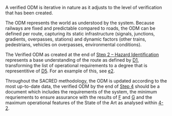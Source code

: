 A verified ODM is iterative in nature as it adjusts to the level of verification that has been created.

The ODM represents the world as understood by the system. Because railways are fixed and predictable compared to roads, the ODM can be defined per route, capturing its static infrastructure (signals, junctions, gradients, overpasses, stations) and dynamic factors (other trains, pedestrians, vehicles on overpasses, environmental conditions).

The Verified ODM as created at the end of [Step 2 – Hazard Identification](/#/steps/2-hazard-identification) represents a base understanding of the route as defined by [D1](ref:d1), transforming the list of operational requirements to a degree that is representitive of [D5](ref:d5). For an example of this, see [e2](ref:e2).

Throughout the SACRED methodology, the ODM is updated according to the most up-to-date data, the verified ODM by the end of [Step 4](/#/steps/4-metrics) should be a document which includes the requirements of the system, the minimum requriements to ensure assurance with the results of [F](ref:f) and [G](ref:g) and the maximum operational features of the State of the Art as analysed within [4-2](/#/steps/4-metrics/examples/4-2).